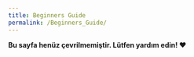 ```yaml
---
title: Beginners Guide
permalink: /Beginners_Guide/
---
```


**Bu sayfa henüz çevrilmemiştir. Lütfen yardım edin! ❤**
